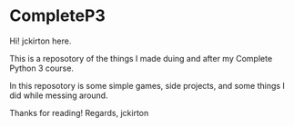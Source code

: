 # CompleteP3

Hi! jckirton here.

This is a reposotory of the things I made duing and after my Complete Python 3 course.

In this reposotory is some simple games, side projects, and some things I did while messing around.

Thanks for reading!
Regards, jckirton
